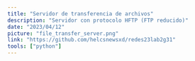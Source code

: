 ```yaml
---
title: "Servidor de transferencia de archivos"
description: "Servidor con protocolo HFTP (FTP reducido)"
date: "2023/04/12"
picture: "file_transfer_server.png"
link: "https://github.com/helcsnewsxd/redes23lab2g31"
tools: ["python"]
---
```

